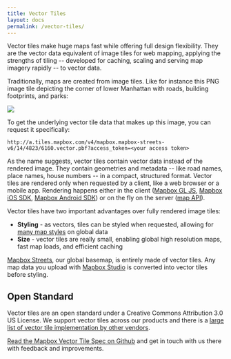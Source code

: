 ```yaml
---
title: Vector Tiles
layout: docs
permalink: /vector-tiles/
---
```


Vector tiles make huge maps fast while offering full design flexibility. They are the vector data equivalent of image tiles for web mapping, applying the strengths of tiling -- developed for caching, scaling and serving map imagery rapidly -- to vector data.

Traditionally, maps are created from image tiles. Like for instance this PNG image tile depicting the corner of lower Manhattan with roads, building footprints, and parks:

![]({{site.tileApi}}/v4/mapbox.streets/14/4823/6160.png?access_token={{site.accessToken}})

To get the underlying vector tile data that makes up this image, you can request it specifically:

    http://a.tiles.mapbox.com/v4/mapbox.mapbox-streets-v6/14/4823/6160.vector.pbf?access_token=<your access token>

As the name suggests, vector tiles contain vector data instead of the rendered image. They contain geometries and metadata -- like road names, place names, house numbers -- in a compact, structured format. Vector tiles are rendered only when requested by a client, like a web browser or a mobile app. Rendering happens either in the client ([Mapbox GL JS](https://www.mapbox.com/mapbox-gl-js/api/), [Mapbox iOS SDK](https://www.mapbox.com/developers/#gl-ios), [Mapbox Android SDK](https://www.mapbox.com/developers/#android)) or on the fly on the server ([map API](https://www.mapbox.com/developers/api/maps/)).

Vector tiles have two important advantages over fully rendered image tiles:

- **Styling** - as vectors, tiles can be styled when requested, allowing for [many map styles](https://www.mapbox.com/maps/) on global data
- **Size** - vector tiles are really small, enabling global high resolution maps, fast map loads, and efficient caching

[Mapbox Streets](https://www.mapbox.com/data-platform/#mapbox-streets), our global basemap, is entirely made of vector tiles. Any map data you upload with [Mapbox Studio](https://www.mapbox.com/studio) is converted into vector tiles before styling.

## Open Standard

Vector tiles are an open standard under a Creative Commons Attribution 3.0 US License. We support vector tiles across our products and there is a [large list of vector tile implementation by other vendors](https://github.com/mapbox/awesome-vector-tiles).

[Read the Mapbox Vector Tile Spec on Github](https://github.com/mapbox/vector-tile-spec) and get in touch with us there with feedback and improvements.